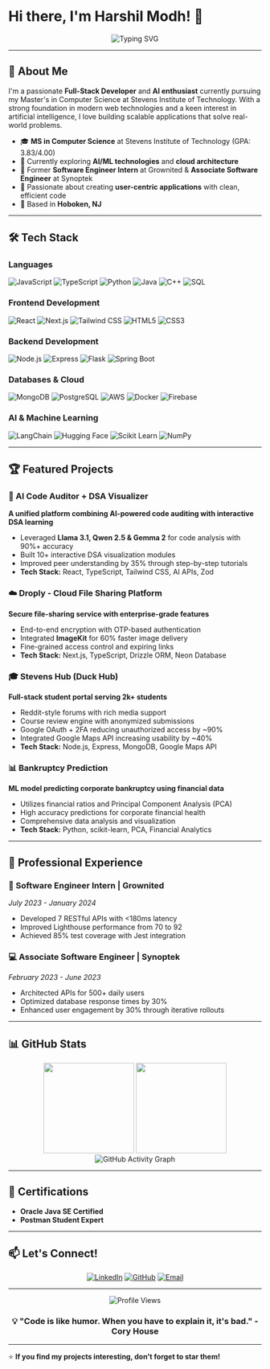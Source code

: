 # Hi there, I'm Harshil Modh! 👋

<div align="center">
  <img src="https://readme-typing-svg.herokuapp.com?font=Fira+Code&size=30&duration=3000&pause=1000&color=2196F3&center=true&vCenter=true&width=600&lines=Full-Stack+Developer;AI+%26+Machine+Learning+Enthusiast;Problem+Solver;Always+Learning!" alt="Typing SVG" />
</div>

---

## 🚀 About Me

I'm a passionate **Full-Stack Developer** and **AI enthusiast** currently pursuing my Master's in Computer Science at Stevens Institute of Technology. With a strong foundation in modern web technologies and a keen interest in artificial intelligence, I love building scalable applications that solve real-world problems.

- 🎓 **MS in Computer Science** at Stevens Institute of Technology (GPA: 3.83/4.00)
- 🌱 Currently exploring **AI/ML technologies** and **cloud architecture**
- 💼 Former **Software Engineer Intern** at Grownited & **Associate Software Engineer** at Synoptek
- 🎯 Passionate about creating **user-centric applications** with clean, efficient code
- 📍 Based in **Hoboken, NJ**

---

## 🛠️ Tech Stack

### Languages
![JavaScript](https://img.shields.io/badge/-JavaScript-F7DF1E?style=for-the-badge&logo=javascript&logoColor=black)
![TypeScript](https://img.shields.io/badge/-TypeScript-3178C6?style=for-the-badge&logo=typescript&logoColor=white)
![Python](https://img.shields.io/badge/-Python-3776AB?style=for-the-badge&logo=python&logoColor=white)
![Java](https://img.shields.io/badge/-Java-007396?style=for-the-badge&logo=java&logoColor=white)
![C++](https://img.shields.io/badge/-C++-00599C?style=for-the-badge&logo=cplusplus&logoColor=white)
![SQL](https://img.shields.io/badge/-SQL-4479A1?style=for-the-badge&logo=mysql&logoColor=white)

### Frontend Development
![React](https://img.shields.io/badge/-React-61DAFB?style=for-the-badge&logo=react&logoColor=black)
![Next.js](https://img.shields.io/badge/-Next.js-000000?style=for-the-badge&logo=nextdotjs&logoColor=white)
![Tailwind CSS](https://img.shields.io/badge/-Tailwind_CSS-38B2AC?style=for-the-badge&logo=tailwind-css&logoColor=white)
![HTML5](https://img.shields.io/badge/-HTML5-E34F26?style=for-the-badge&logo=html5&logoColor=white)
![CSS3](https://img.shields.io/badge/-CSS3-1572B6?style=for-the-badge&logo=css3&logoColor=white)

### Backend Development
![Node.js](https://img.shields.io/badge/-Node.js-339933?style=for-the-badge&logo=nodedotjs&logoColor=white)
![Express](https://img.shields.io/badge/-Express-000000?style=for-the-badge&logo=express&logoColor=white)
![Flask](https://img.shields.io/badge/-Flask-000000?style=for-the-badge&logo=flask&logoColor=white)
![Spring Boot](https://img.shields.io/badge/-Spring_Boot-6DB33F?style=for-the-badge&logo=springboot&logoColor=white)

### Databases & Cloud
![MongoDB](https://img.shields.io/badge/-MongoDB-47A248?style=for-the-badge&logo=mongodb&logoColor=white)
![PostgreSQL](https://img.shields.io/badge/-PostgreSQL-336791?style=for-the-badge&logo=postgresql&logoColor=white)
![AWS](https://img.shields.io/badge/-AWS-232F3E?style=for-the-badge&logo=amazon-aws&logoColor=white)
![Docker](https://img.shields.io/badge/-Docker-2496ED?style=for-the-badge&logo=docker&logoColor=white)
![Firebase](https://img.shields.io/badge/-Firebase-FFCA28?style=for-the-badge&logo=firebase&logoColor=black)

### AI & Machine Learning
![LangChain](https://img.shields.io/badge/-LangChain-121212?style=for-the-badge&logo=chainlink&logoColor=white)
![Hugging Face](https://img.shields.io/badge/-Hugging_Face-FFD21E?style=for-the-badge&logo=huggingface&logoColor=black)
![Scikit Learn](https://img.shields.io/badge/-Scikit_Learn-F7931E?style=for-the-badge&logo=scikit-learn&logoColor=white)
![NumPy](https://img.shields.io/badge/-NumPy-013243?style=for-the-badge&logo=numpy&logoColor=white)

---

## 🏆 Featured Projects

### 🤖 AI Code Auditor + DSA Visualizer
**A unified platform combining AI-powered code auditing with interactive DSA learning**
- Leveraged **Llama 3.1, Qwen 2.5 & Gemma 2** for code analysis with 90%+ accuracy
- Built 10+ interactive DSA visualization modules
- Improved peer understanding by 35% through step-by-step tutorials
- **Tech Stack:** React, TypeScript, Tailwind CSS, AI APIs, Zod

### ☁️ Droply - Cloud File Sharing Platform
**Secure file-sharing service with enterprise-grade features**
- End-to-end encryption with OTP-based authentication
- Integrated **ImageKit** for 60% faster image delivery
- Fine-grained access control and expiring links
- **Tech Stack:** Next.js, TypeScript, Drizzle ORM, Neon Database

### 🎓 Stevens Hub (Duck Hub)
**Full-stack student portal serving 2k+ students**
- Reddit-style forums with rich media support
- Course review engine with anonymized submissions
- Google OAuth + 2FA reducing unauthorized access by ~90%
- Integrated Google Maps API increasing usability by ~40%
- **Tech Stack:** Node.js, Express, MongoDB, Google Maps API

### 📊 Bankruptcy Prediction
**ML model predicting corporate bankruptcy using financial data**
- Utilizes financial ratios and Principal Component Analysis (PCA)
- High accuracy predictions for corporate financial health
- Comprehensive data analysis and visualization
- **Tech Stack:** Python, scikit-learn, PCA, Financial Analytics


---

## 💼 Professional Experience

### 🔧 Software Engineer Intern | Grownited
*July 2023 - January 2024*
- Developed 7 RESTful APIs with <180ms latency
- Improved Lighthouse performance from 70 to 92
- Achieved 85% test coverage with Jest integration

### 💻 Associate Software Engineer | Synoptek
*February 2023 - June 2023*
- Architected APIs for 500+ daily users
- Optimized database response times by 30%
- Enhanced user engagement by 30% through iterative rollouts

---

## 📊 GitHub Stats

<div align="center">
  <img height="180em" src="https://github-readme-stats.vercel.app/api?username=HarshilModh&show_icons=true&theme=tokyonight&count_private=true"/>
  <img height="180em" src="https://github-readme-stats.vercel.app/api/top-langs/?username=HarshilModh&layout=compact&langs_count=8&theme=tokyonight"/>
</div>

<div align="center">
  <img src="https://github-readme-activity-graph.vercel.app/graph?username=HarshilModh&theme=tokyo-night&hide_border=true" alt="GitHub Activity Graph" />
</div>

---

## 🏅 Certifications

- **Oracle Java SE Certified**
- **Postman Student Expert**

---

## 📫 Let's Connect!

<div align="center">
  
[![LinkedIn](https://img.shields.io/badge/-LinkedIn-0077B5?style=for-the-badge&logo=linkedin&logoColor=white)](https://www.linkedin.com/in/harshil-modh-53a62a1a6/)
[![GitHub](https://img.shields.io/badge/-GitHub-181717?style=for-the-badge&logo=github&logoColor=white)](https://github.com/HarshilModh)
[![Email](https://img.shields.io/badge/-Email-D14836?style=for-the-badge&logo=gmail&logoColor=white)](mailto:hmodh@stevens.edu)

</div>

---

<div align="center">
  <img src="https://komarev.com/ghpvc/?username=HarshilModh&color=blueviolet&style=for-the-badge" alt="Profile Views" />
</div>

<div align="center">
  
### 💡 "Code is like humor. When you have to explain it, it's bad." - Cory House

</div>

---

⭐ **If you find my projects interesting, don't forget to star them!**
